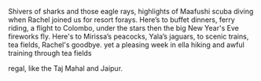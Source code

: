 Shivers of sharks and those eagle rays,
highlights of Maafushi scuba diving
when Rachel joined us for resort forays.
Here’s to buffet dinners, ferry riding,
a flight to Colombo, under the stars
then the big New Year's Eve fireworks fly.
Here's to Mirissa’s peacocks, Yala’s jaguars,
to scenic trains, tea fields, Rachel's goodbye.
yet a pleasing week in ella
hiking and 
awful training
through tea fields

regal, like the Taj Mahal and Jaipur.
